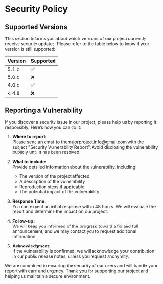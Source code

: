 # Security Policy

## Supported Versions

This section informs you about which versions of our project currently receive security updates. Please refer to the table below to know if your version is still supported:

| Version | Supported          |
| ------- | ------------------ |
| 5.1.x   | :white_check_mark: |   <!-- Supported -->
| 5.0.x   | :x:                |   <!-- Not Supported -->
| 4.0.x   | :white_check_mark: |   <!-- Supported -->
| < 4.0   | :x:                |   <!-- Not Supported -->

## Reporting a Vulnerability

If you discover a security issue in our project, please help us by reporting it responsibly. Here’s how you can do it:

1. **Where to report:**  
   Please send an email to [themajorproject.info@gmail.com](mailto:themajorproject.info@gmail.com) with the subject "Security Vulnerability Report". Avoid disclosing the vulnerability publicly until it has been resolved.

2. **What to include:**  
   Provide detailed information about the vulnerability, including:
   - The version of the project affected
   - A description of the vulnerability
   - Reproduction steps if applicable
   - The potential impact of the vulnerability

3. **Response Time:**  
   You can expect an initial response within 48 hours. We will evaluate the report and determine the impact on our project.

4. **Follow-up:**  
   We will keep you informed of the progress toward a fix and full announcement, and we may contact you to request additional information.

5. **Acknowledgment:**  
   If the vulnerability is confirmed, we will acknowledge your contribution in our public release notes, unless you request anonymity.

We are committed to ensuring the security of our users and will handle your report with care and urgency. Thank you for supporting our project and helping us maintain a secure environment.
